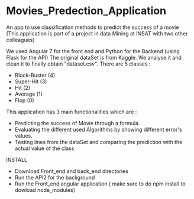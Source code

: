 # Movies_Predection_Application
An app to use classification methods to predict the success of a movie 
(This application is part of a project in data Mining at INSAT with two other colleagues) 

We used Angular 7 for the front end and Python for the Backend (using Flask for the API)
The original dataSet is from Kaggle. We analyse it and clean it to finally obtain "dataset.csv".
There are 5 classes :
  * Block-Buster (4)
  * Super-Hit (3)
  * Hit (2)
  * Average (1)
  * Flop (0)
  
This application has 3 main functionalities which are :
  - Predicting  the success of Movie through a formula.
  - Evaluating the different used Algorithms by showing different error's values.
  - Testing lines from the dataSet and comparing the prediction  with the actual value of the class

INSTALL

 * Download Front_end and back_end directories 
 * Run the API2 for the background
 * Run the Front_end angular application ( make sure to do npm install to dowload node_modules)
